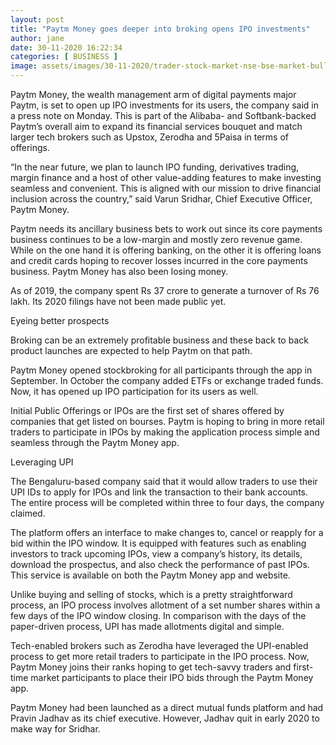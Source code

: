 ```yaml
---
layout: post
title: "Paytm Money goes deeper into broking opens IPO investments"
author: jane 
date: 30-11-2020 16:22:34 
categories: [ BUSINESS ] 
image: assets/images/30-11-2020/trader-stock-market-nse-bse-market-bull-bear-770x433.jpg
---
```

Paytm Money, the wealth management arm of digital payments major Paytm, is set to open up IPO investments for its users, the company said in a press note on Monday. This is part of the Alibaba- and Softbank-backed Paytm’s overall aim to expand its financial services bouquet and match larger tech brokers such as Upstox, Zerodha and 5Paisa in terms of offerings.

“In the near future, we plan to launch IPO funding, derivatives trading, margin finance and a host of other value-adding features to make investing seamless and convenient. This is aligned with our mission to drive financial inclusion across the country,” said Varun Sridhar, Chief Executive Officer, Paytm Money.

Paytm needs its ancillary business bets to work out since its core payments business continues to be a low-margin and mostly zero revenue game. While on the one hand it is offering banking, on the other it is offering loans and credit cards hoping to recover losses incurred in the core payments business. Paytm Money has also been losing money.

As of 2019, the company spent Rs 37 crore to generate a turnover of Rs 76 lakh. Its 2020 filings have not been made public yet.

Eyeing better prospects

Broking can be an extremely profitable business and these back to back product launches are expected to help Paytm on that path.

Paytm Money opened stockbroking for all participants through the app in September. In October the company added ETFs or exchange traded funds. Now, it has opened up IPO participation for its users as well.

Initial Public Offerings or IPOs are the first set of shares offered by companies that get listed on bourses. Paytm is hoping to bring in more retail traders to participate in IPOs by making the application process simple and seamless through the Paytm Money app.

Leveraging UPI

The Bengaluru-based company said that it would allow traders to use their UPI IDs to apply for IPOs and link the transaction to their bank accounts. The entire process will be completed within three to four days, the company claimed.

The platform offers an interface to make changes to, cancel or reapply for a bid within the IPO window. It is equipped with features such as enabling investors to track upcoming IPOs, view a company’s history, its details, download the prospectus, and also check the performance of past IPOs. This service is available on both the Paytm Money app and website.

Unlike buying and selling of stocks, which is a pretty straightforward process, an IPO process involves allotment of a set number shares within a few days of the IPO window closing. In comparison with the days of the paper-driven process, UPI has made allotments digital and simple.

Tech-enabled brokers such as Zerodha have leveraged the UPI-enabled process to get more retail traders to participate in the IPO process. Now, Paytm Money joins their ranks hoping to get tech-savvy traders and first-time market participants to place their IPO bids through the Paytm Money app.

Paytm Money had been launched as a direct mutual funds platform and had Pravin Jadhav as its chief executive. However, Jadhav quit in early 2020 to make way for Sridhar.